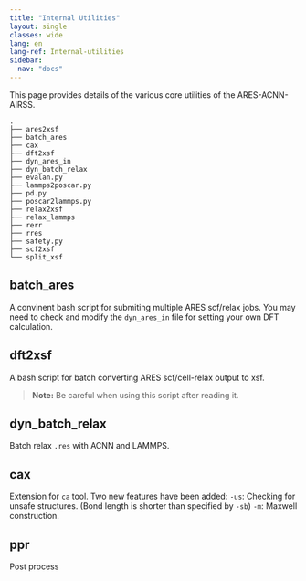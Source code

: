 ```yaml
---
title: "Internal Utilities"
layout: single
classes: wide
lang: en
lang-ref: Internal-utilities
sidebar:
  nav: "docs"
---
```


This page provides details of the various core utilities of the ARES-ACNN-AIRSS.

```console
.
├── ares2xsf
├── batch_ares
├── cax
├── dft2xsf
├── dyn_ares_in
├── dyn_batch_relax
├── evalan.py
├── lammps2poscar.py
├── pd.py
├── poscar2lammps.py
├── relax2xsf
├── relax_lammps
├── rerr
├── rres
├── safety.py
├── scf2xsf
└── split_xsf
```

batch_ares
----------

A convinent bash script for submiting multiple ARES scf/relax jobs. You may need to check and modify the `dyn_ares_in` file for setting your own DFT calculation.

dft2xsf
-------

A bash script for batch converting ARES scf/cell-relax output to xsf.

> **Note:** Be careful when using this script after reading it.

dyn_batch_relax
---------------

Batch relax `.res` with ACNN and LAMMPS.

cax
---

Extension for `ca` tool. Two new features have been added: 
`-us`: Checking for unsafe structures. (Bond length is shorter than specified by `-sb`)
`-m`: Maxwell construction.

ppr
---

Post process












<!--
airss.pl
--------

This Perl script performs ab initio random structure searching. See [AIRSS Examples](../examples) for instruction in its use. Random structures are repeatedly generated by `buildcell`, and relaxed with the chosen code (the default is Castep). Type `airss.pl -h` for a list of input arguments.

buildcell
---------

This Fortan code reads annotated Castep `.cell` files, and generates random "sensible" structures from them. The type of randomness introduced can be controlled through hash-tagged directives (which are treated as comments and ignored by Castep).

ca
--

A convenient bash wrapper for the `cryan` tool. Uses the same command line options as cryan.

cabal
-----

A structure conversion tool. Usage:

```console
$ cabal in out < seed.in > seed.out

in==out : Niggli reduce
supports castep+,cell,shx,res,gulp*,cif*,psi4*,xtl,xyz(e)
*output only +input only
```

The following converts a Castep cell file to a SHELX `.res` (results) file.

```console
$ cabal cell res < input.cell > output.res
```

The following performs a Niggli reduction on a `.cell` file.

```console
$ cabal cell cell < input.cell > output.cell
```

See also: `cif2res` in the [External Utilities](../external-utilities) page.

conv
----

Converts all the SHELX `.res` files in the current directory to conventional cells. See also: `niggli` and `prim`.

cryan
-----

A general purpose Fortran program to analyse large amounts of structure data. The structures are read from STDIN, for example:

```console
$ cat *.res | cryan -s
$ gunzip -c lots.res.gz | cryan -f H2O -r
$ find . -name "*.res" | xargs cat | cryan -m
$ cat H2O-P21c.res | cryan -g
```

Experience suggests that cryan is suitable for the analysis of up to about 100,000 structures. Other techniques are required for larger data sets.

castep_relax
------------

This bash script performs a self consistent geometry optimisation of the specified structure using Castep.

crud.pl
-------

The Castep run daemon. A Perl script for high-throughput batch calculations. The `.res` files for the structures to be relaxed are placed in the 'hopper' subdirectory (`/hopper`). The `seed.param` files are placed in the same directory that `crud.pl` is run from. Successful calculations are placed in `/good_castep`, and those that fail are placed into `/bad_castep`. The script can be run as a daemon (_i.e._ continues running once the hopper is empty, and waits for more).

despawn
-------

The `spawn` and `spawn-slow` scripts record the PIDs of the remotely spawned jobs. This script can be used to halt calculations in a controlled manner.

gencell
-------

This bash script will generate a set of recommended Castep `.cell` and `.param` files from a supplied unit cell volume, and atoms contained in the cell. It is strongly recommended that this is used as a starting point for most projects.

gulp_relax
-----------

This bash script performs a geometry optimisation of the specified structure using GULP.

lammps_relax
------------

This bash script performs a geometry optimisation of the specified structure using LAMMPS.

> **Note:** This package is not currently recommended due to issues with structural optimisation.

niggli
------

Performs a Niggli transformation on all the SHELX `.res` files in the current directory. See also: `conv` and `prim`.

pp3_relax
----------

This bash script performs a geometry optimisation of the specified structure using `pp3`, a very simple pair potential code.

psi4_relax
------------

This bash script performs a geometry optimisation of the specified structure using psi4.

> **Note:** This package is not currently recommended due to issues with structural optimisation.

vasp_relax
----------

This bash script performs a self consistent geometry optimisation of the specified structure using VASP.

prim
----

Converts all the SHELX `.res` files in the current directory to primitive cells. See also: `conv` and `niggli`.

run.pl
------

This Perl script runs a batch of Castep jobs in a directory. It is useful for "polishing" your results (_i.e._ re-running low energy structures at a higher calculation accuracy for publication), and high-throughput computation in general. Failed runs are placed into `/bad_castep`.

spawn
-----

This script can be used to submit multiple jobs to the selection of machines listed in the `~/.spawn` file. For example:

```
node1 slots=8 root=
node2 slots=8 root=
node3 slots=12 root=
```

Typing `spawn airss.pl -seed Carbon` on your root node (on which it is not advisable to run large jobs) will start a total of 28 instances of airss.pl using the `Carbon.*` input files, on your 3 remote nodes. Spawn uses ssh to run the commands remotely. Password-free access to the resources in your `.spawn` file is convenient.

The alternative to `spawn` or `mpirun` is to use the queueing system of a multiuser computer cluster to submit multiple jobs. This should be discussed with your system administrators.

spawn-slow
----------

Similar to the spawn script, but uses delays to more slowly requests remote jobs. This is recommended when launching the `run.pl` and `crud.pl` scripts, which can potentially try to "grab" the same file if started all at once.

stopairss
---------

A script to kill spawned jobs. It will kill all jobs owned by you on the remote nodes—so use with care. Use `despawn` in preference.

symm
----

Finds the space group of the structure. For example, to find the symmetry of `test.res` you would type:

```console
$ symm test
```

tidy.pl
-------

Perl script that removes the output of uncompleted calculations within the current directory.
-->

